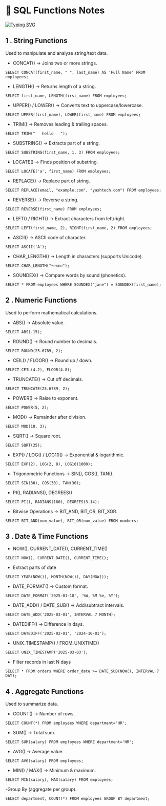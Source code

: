 # 📘 SQL Functions Notes
[![Typing SVG](https://readme-typing-svg.herokuapp.com?size=24&color=3BB143&lines=SQL+Functions+Notes;String+Functions;Numeric+Functions;Date+Time+Functions;Aggregate+Functions)](https://git.io/typing-svg)

## 1 . String Functions

Used to manipulate and analyze string/text data.

- CONCAT() → Joins two or more strings.
```
SELECT CONCAT(first_name, " ", last_name) AS 'Full Name' FROM employees;
```
- LENGTH() → Returns length of a string.
```
SELECT first_name, LENGTH(first_name) FROM employees;
```

 - UPPER() / LOWER() → Converts text to uppercase/lowercase.
```
SELECT UPPER(first_name), LOWER(first_name) FROM employees;
```

- TRIM() → Removes leading & trailing spaces.
```
SELECT TRIM("   hello   ");
```

 - SUBSTRING() → Extracts part of a string.
```
SELECT SUBSTRING(first_name, 1, 3) FROM employees;
```

- LOCATE() → Finds position of substring.
```
SELECT LOCATE('a', first_name) FROM employees;
```

 - REPLACE() → Replace part of string.
```
SELECT REPLACE(email, "example.com", "yashtech.com") FROM employees;
```

- REVERSE() → Reverse a string.
```
SELECT REVERSE(first_name) FROM employees;
```

- LEFT() / RIGHT() → Extract characters from left/right.
```
SELECT LEFT(first_name, 2), RIGHT(first_name, 2) FROM employees;
```

- ASCII() → ASCII code of character.
```
SELECT ASCII('A');
```

- CHAR_LENGTH() → Length in characters (supports Unicode).
```
SELECT CHAR_LENGTH("नमस्कार");
```

- SOUNDEX() → Compare words by sound (phonetics).
```
SELECT * FROM employees WHERE SOUNDEX("jane") = SOUNDEX(first_name);
```

## 2 . Numeric Functions

Used to perform mathematical calculations.

- ABS() → Absolute value.
```
SELECT ABS(-15);
```

- ROUND() → Round number to decimals.
```
SELECT ROUND(25.6789, 2);
```

- CEIL() / FLOOR() → Round up / down.
```
SELECT CEIL(4.2), FLOOR(4.8);
```

- TRUNCATE() → Cut off decimals.
```
SELECT TRUNCATE(25.6789, 2);
```

- POWER() → Raise to exponent.
```
SELECT POWER(5, 2);
```

- MOD() → Remainder after division.
```
SELECT MOD(10, 3);
```

- SQRT() → Square root.
```
SELECT SQRT(25);
```

- EXP() / LOG() / LOG10() → Exponential & logarithmic.
```
SELECT EXP(2), LOG(2, 8), LOG10(1000);
```

- Trigonometric Functions → SIN(), COS(), TAN().
```
SELECT SIN(30), COS(30), TAN(30);
```

- PI(), RADIANS(), DEGREES()
```
SELECT PI(), RADIANS(180), DEGREES(3.14);
```

- Bitwise Operations → BIT_AND, BIT_OR, BIT_XOR.
```
SELECT BIT_AND(num_value), BIT_OR(num_value) FROM numbers;
```

## 3 . Date & Time Functions

- NOW(), CURRENT_DATE(), CURRENT_TIME()
```
SELECT NOW(), CURRENT_DATE(), CURRENT_TIME();
```

- Extract parts of date
```
SELECT YEAR(NOW()), MONTH(NOW()), DAY(NOW());
```

 - DATE_FORMAT() → Custom format.
```
SELECT DATE_FORMAT('2025-01-10', '%W, %M %e, %Y');
```

- DATE_ADD() / DATE_SUB() → Add/subtract intervals.
```
SELECT DATE_ADD('2025-03-01', INTERVAL 7 MONTH);
```

- DATEDIFF() → Difference in days.
```
SELECT DATEDIFF('2025-02-01', '2024-10-01');
```

- UNIX_TIMESTAMP() / FROM_UNIXTIME()
```
SELECT UNIX_TIMESTAMP('2025-03-03');
```

- Filter records in last N days
```
SELECT * FROM orders WHERE order_date >= DATE_SUB(NOW(), INTERVAL 7 DAY);
```

## 4 . Aggregate Functions
 Used to summarize data.
- COUNT() → Number of rows.
```
SELECT COUNT(*) FROM employees WHERE department='HR';
```

- SUM() → Total sum.
```
SELECT SUM(salary) FROM employees WHERE department='HR';
```

- AVG() → Average value.
```
SELECT AVG(salary) FROM employees;
```

- MIN() / MAX() → Minimum & maximum.
```
SELECT MIN(salary), MAX(salary) FROM employees;
```

 -Group By (aggregate per group).
```
SELECT department, COUNT(*) FROM employees GROUP BY department;
```
